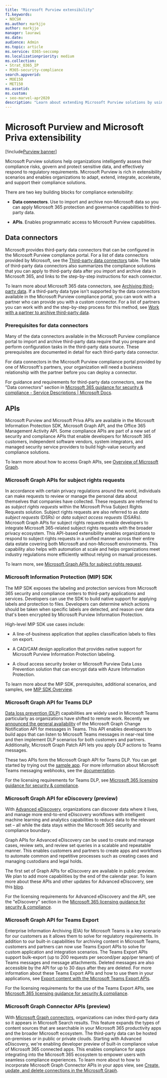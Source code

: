 ```yaml
---
title: "Microsoft Purview extensibility"
f1.keywords:
- NOCSH
ms.author: markjjo
author: markjjo
manager: laurawi
ms.date: 
audience: Admin
ms.topic: article
ms.service: O365-seccomp
ms.localizationpriority: medium
ms.collection: 
- Strat_O365_IP
- M365-security-compliance
search.appverid: 
- MOE150
- MET150
ms.assetid: 
ms.custom:
- seo-marvel-apr2020
description: "Learn about extending Microsoft Purview solutions by using third-party data connectors and Microsoft Graph APIs."
---
```


# Microsoft Purview and Microsoft Priva extensibility

[!include[Purview banner](../includes/purview-rebrand-banner.md)]

Microsoft Purview solutions help organizations intelligently assess their compliance risks, govern and protect sensitive data, and effectively respond to regulatory requirements. Microsoft Purview is rich in extensibility scenarios and enables organizations to adapt, extend, integrate, accelerate, and support their compliance solutions.

There are two key building blocks for compliance extensibility:

- **Data connectors**. Use to import and archive non-Microsoft data so you can apply Microsoft 365 protection and governance capabilities to third-party data.

- **APIs**. Enables programmatic access to Microsoft Purview capabilities.

## Data connectors

Microsoft provides third-party data connectors that can be configured in the Microsoft Purview compliance portal. For a list of data connectors provided by Microsoft, see the [Third-party data connectors](archiving-third-party-data.md#third-party-data-connectors) table. The table of third-party data connectors also summarizes the compliance solutions that you can apply to third-party data after you import and archive data in Microsoft 365, and links to the step-by-step instructions for each connector.

To learn more about Microsoft 365 data connectors, see [Archiving third-party data](archiving-third-party-data.md). If a third-party data type isn't supported by the data connectors available in the Microsoft Purview compliance portal, you can work with a partner who can provide you with a custom connector. For a list of partners you can work with and the step-by-step process for this method, see [Work with a partner to archive third-party data](work-with-partner-to-archive-third-party-data.md).

### Prerequisites for data connectors

Many of the data connectors available in the Microsoft Purview compliance portal to import and archive third-party data require that you prepare and perform configuration tasks in the third-party data source. These prerequisites are documented in detail for each third-party data connector.

For data connectors in the Microsoft Purview compliance portal provided by one of Microsoft's partners, your organization will need a business relationship with the partner before you can deploy a connector.

For guidance and requirements for third-party data connectors, see the "Data connectors" section in [Microsoft 365 guidance for security & compliance - Service Descriptions | Microsoft Docs](/office365/servicedescriptions/microsoft-365-service-descriptions/microsoft-365-tenantlevel-services-licensing-guidance/microsoft-365-security-compliance-licensing-guidance).

## APIs

Microsoft Purview and Microsoft Priva APIs are available in the Microsoft Information Protection SDK, Microsoft Graph API, and the Office 365 Management Activity API. Some compliance APIs are part of a new set of security and compliance APIs that enable developers for Microsoft 365 customers, independent software vendors, system integrators, and managed security service providers to build high-value security and compliance solutions.

To learn more about how to access Graph APIs, see [Overview of Microsoft Graph](/graph/overview).

### Microsoft Graph APIs for subject rights requests

In accordance with certain privacy regulations around the world, individuals can make requests to review or manage the personal data about themselves that companies have collected. These requests are referred to as *subject rights requests* within the Microsoft Priva Subject Rights Requests solution. Subject rights requests are also referred to as *data subject requests* (DSRs) or *data subject access requests* (DSARs). Microsoft Graph APIs for subject rights requests enable developers to integrate Microsoft 365-related subject rights requests with the broader privacy ecosystem. This API-based extensibility enables organizations to respond to subject rights requests in a unified manner across their entire data estate covering both Microsoft and non-Microsoft environments. This capability also helps with automation at scale and helps organizations meet industry regulations more efficiently without relying on manual processes.

To learn more, see [Microsoft Graph APIs for subject rights request](/graph/api/resources/subjectrightsrequest-subjectrightsrequestapioverview).

### Microsoft Information Protection (MIP) SDK

The MIP SDK exposes the labeling and protection services from Microsoft 365 security and compliance centers to third-party applications and services. Developers can use the SDK to build native support for applying labels and protection to files. Developers can determine which actions should be taken when specific labels are detected, and reason over data that's been encrypted by Microsoft Purview Information Protection.

High-level MIP SDK use cases include:

- A line-of-business application that applies classification labels to files on export.

- A CAD/CAM design application that provides native support for Microsoft Purview Information Protection labeling.

- A cloud access security broker or Microsoft Purview Data Loss Prevention solution that can encrypt data with Azure Information Protection.

To learn more about the MIP SDK, prerequisites, additional scenarios, and samples, see [MIP SDK Overview](/information-protection/develop/overview).

### Microsoft Graph API for Teams DLP

[Data loss prevention (DLP)](dlp-microsoft-teams.md) capabilities are widely used in Microsoft Teams particularly as organizations have shifted to remote work. Recently we [announced the general availability](https://devblogs.microsoft.com/microsoft365dev/change-notifications-for-microsoft-teams-messages-now-generally-available/) of the Microsoft Graph Change Notification API for messages in Teams. This API enables developers to build apps that can listen to Microsoft Teams messages in near-real time and then implement DLP scenarios for both customers and partners. Additionally, Microsoft Graph Patch API lets you apply DLP actions to Teams messages.

These two APIs form the Microsoft Graph API for Teams DLP. You can get started by trying out the [sample app](https://github.com/microsoftgraph/aspnetcore-webhooks-sample). For more information about Microsoft Teams messaging webhooks, see the [documentation](/graph/api/subscription-post-subscriptions).

For the licensing requirements for Teams DLP, see [Microsoft 365 licensing guidance for security & compliance](/office365/servicedescriptions/microsoft-365-service-descriptions/microsoft-365-tenantlevel-services-licensing-guidance/microsoft-365-security-compliance-licensing-guidance).

### Microsoft Graph API for eDiscovery (preview)

With [Advanced eDiscovery](overview-ediscovery-20.md), organizations can discover data where it lives, and manage more end-to-end eDiscovery workflows with intelligent machine learning and analytics capabilities to reduce data to the relevant set – all while the data stays within the Microsoft 365 security and compliance boundary.

Graph APIs for Advanced eDiscovery can be used to create and manage cases, review sets, and review set queries in a scalable and repeatable manner. This enables customers and partners to create apps and workflows to automate common and repetitive processes such as creating cases and managing custodians and legal holds.

The first set of Graph APIs for eDiscovery are available in public preview. We plan to add more capabilities by the end of the calendar year. To learn more about these APIs and other updates for Advanced eDiscovery, see this [blog](https://aka.ms/Ignite2020AeDAA).

For the licensing requirements for Advanced eDiscovery and the API, see the "eDiscovery" section in the [Microsoft 365 licensing guidance for security & compliance](/office365/servicedescriptions/microsoft-365-service-descriptions/microsoft-365-tenantlevel-services-licensing-guidance/microsoft-365-security-compliance-licensing-guidance#ediscovery).

### Microsoft Graph API for Teams Export

Enterprise Information Archiving (EIA) for Microsoft Teams is a key scenario for our customers as it allows them to solve for regulatory requirements. In addition to our built-in capabilities for archiving content in Microsoft Teams, customers and partners can now use Teams Export APIs to solve for custom application and integration scenarios. The Teams Export APIs support bulk-export (up to 200 requests per second/per app/per tenant) of Teams messages and message attachments. Deleted messages are also accessible by the API for up to 30 days after they are deleted. For more information about these Teams Export APIs and how to use them in your applications, see [Export content with the Microsoft Teams Export APIs](/microsoftteams/export-teams-content).

For the licensing requirements for the use of the Teams Export APIs, see [Microsoft 365 licensing guidance for security & compliance](/office365/servicedescriptions/microsoft-365-service-descriptions/microsoft-365-tenantlevel-services-licensing-guidance/microsoft-365-security-compliance-licensing-guidance).

### Microsoft Graph Connector APIs (preview)

With [Microsoft Graph connectors](/microsoftsearch/connectors-overview), organizations can index third-party data so it appears in Microsoft Search results. This feature expands the types of content sources that are searchable in your Microsoft 365 productivity apps and the broader Microsoft ecosystem. The third-party data can be hosted on-premises or in public or private clouds. Starting with Advanced eDiscovery, we're enabling developer preview of built-in compliance value of Microsoft 365 connected apps. This enables compliance for apps integrating into the Microsoft 365 ecosystem to empower users with seamless compliance experiences. To learn more about to how to incorporate Microsoft Graph Connector APIs in your apps view, see [Create, update, and delete connections in the Microsoft Graph](/graph/connecting-external-content-connectors-api-overview).
